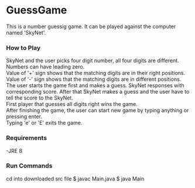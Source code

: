 # GuessGame
This is a number guessig game. It can be played against the computer named 'SkyNet'.

### How to Play
SkyNet and the user picks four digit number, all four digits are different. Numbers can have leading zero.</br>
Value of '+' sign shows that the matching digits are in their right positions.</br>
Value of '-' sign shows that the matching digits are in different positions.</br>
The user starts the game first and makes a guess. SkyNet responses with corresponding score. After that SkyNet makes a guess and the user have to tell the score to the SkyNet.</br>
First player that guesses all digits right wins the game.</br>
After finishing the game, the user can start new game by typing anything or pressing enter.</br>
Typing 'e' or 'E' exits the game.

### Requirements
-JRE 8

### Run Commands
cd into downloaded src file
$ javac Main.java
$ java Main

